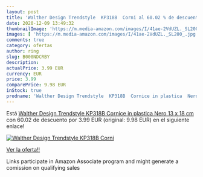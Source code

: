 ```yaml
---
layout: post
title: 'Walther Design Trendstyle  KP318B  Corni al 60.02 % de descuento'
date: 2020-12-09 13:49:32
thumbnailImage: 'https://m.media-amazon.com/images/I/41ae-2VdUZL._SL200_.jpg'
images: [ 'https://m.media-amazon.com/images/I/41ae-2VdUZL._SL200_.jpg' ]
comments: true
category: ofertas
author: ring
slug: B000NDCRBY
description:
actualPrice: 3.99 EUR
currency: EUR
price: 3.99
comparePrice: 9.98 EUR
inStock: true
prodname: 'Walther Design Trendstyle  KP318B  Cornice in plastica  Nero  13 x 18 cm'
---
```


Está [Walther Design Trendstyle  KP318B  Cornice in plastica  Nero  13 x 18 cm](https://www.amazon.it/dp/B000NDCRBY/?tag=tolees00-21) con 60.02 de descuento por 3.99 EUR (original: 9.98 EUR) en el siguiente enlace!

[![Walther Design Trendstyle  KP318B  Corni](https://m.media-amazon.com/images/I/41ae-2VdUZL._SL200_.jpg)](https://www.amazon.it/dp/B000NDCRBY/?tag=tolees00-21)

[Ver la oferta!!](https://www.amazon.it/dp/B000NDCRBY/?tag=tolees00-21)

Links participate in Amazon Associate program and might generate a comission on qualifying sales


